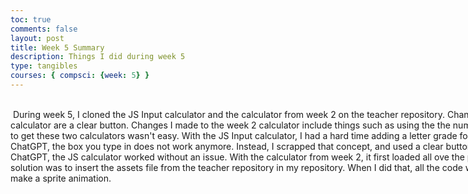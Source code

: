 ```yaml
---
toc: true
comments: false
layout: post
title: Week 5 Summary
description: Things I did during week 5
type: tangibles
courses: { compsci: {week: 5} }
---
```


<html>

<body>


<style>
  .multiline-paragraph {
    width: 1000px; /* Set the desired width */
    white-space: pre-wrap; /* Allow text to wrap within the paragraph */
  }
</style>

 <p class="multiline-paragraph"> 
 During week 5, I cloned the JS Input calculator and the calculator from week 2 on the teacher repository. Changes that I made to the JS Input calculator are a clear button. Changes I made to the week 2 calculator include things such as using the the number keys on the keyboard. My journey to get these two calculators wasn't easy. With the JS Input calculator, I had a hard time adding a letter grade for it. Whenever I insert the code from ChatGPT, the box you type in does not work anymore. Instead, I scrapped that concept, and used a clear button. When I copied the code from ChatGPT, the JS calculator worked without an issue. With the calculator from week 2, it first loaded all ove the place with black and white text. The solution was to insert the assets file from the teacher repository in my repository. When I did that, all the code worked just fine. ALso, I am trying to make a sprite animation.
 </p>

</body>
</html>